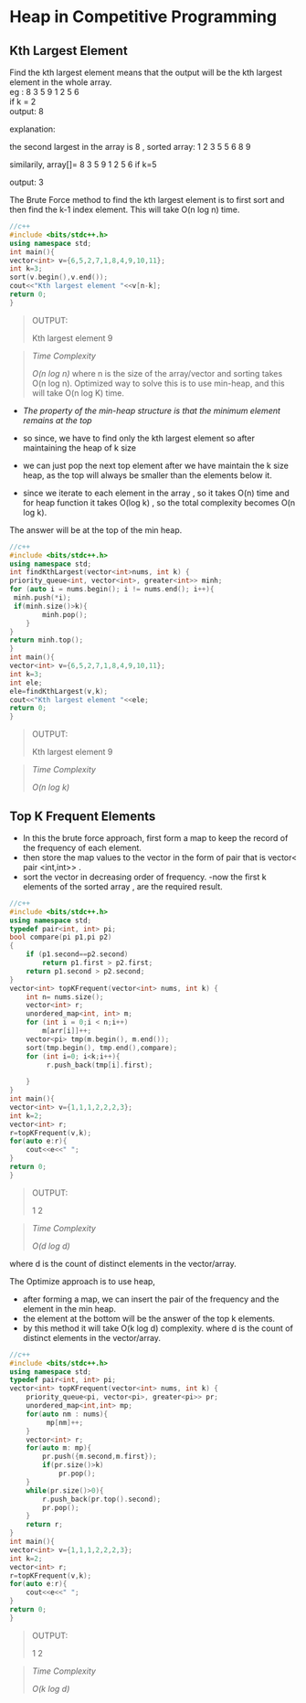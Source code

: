 # Heap in Competitive Programming

## Kth Largest Element

Find the kth largest element means that the output will be the kth largest element in the whole array.
<br>
eg : 8 3 5 9 1 2 5 6
<br>
if k = 2
<br>
output: 8 

explanation: 

 the second largest in the array is 8 ,
 sorted array: 1 2 3 5 5 6 8 9

similarily, 
 array[]= 8 3 5 9 1 2 5 6
 if k=5

 output: 3


The Brute Force method to find the kth largest element is to first sort and then find the k-1 index element. This will take O(n log n) time. 

```c++
//c++
#include <bits/stdc++.h>
using namespace std;
int main(){
vector<int> v={6,5,2,7,1,8,4,9,10,11};
int k=3;
sort(v.begin(),v.end());
cout<<"Kth largest element "<<v[n-k];
return 0;
}
```
>OUTPUT:
>
>Kth largest element 9
>

>
>*Time Complexity*
>
>*O(n log n)*
where n is the size of the array/vector and sorting takes O(n log n).
Optimized way to solve this is to use min-heap, and this will take O(n log K) time.

- *The property of the min-heap structure is that the minimum element remains at the top*

 - so since, we have to find only the kth largest element so after maintaining the heap of k size
 
  - we can just pop the next top element after we have maintain the k size heap, as the top will always be smaller than the elements below it.

- since we iterate to each element in the array , so it takes O(n) time and for heap function it takes O(log k) , 
so the total complexity becomes O(n log k).

The answer will be at the top of the min heap.

```c++
//c++
#include <bits/stdc++.h>
using namespace std;
int findKthLargest(vector<int>nums, int k) {
priority_queue<int, vector<int>, greater<int>> minh;
for (auto i = nums.begin(); i != nums.end(); i++){
 minh.push(*i);
 if(minh.size()>k){
        minh.pop();
    }
}
return minh.top();
}
int main(){
vector<int> v={6,5,2,7,1,8,4,9,10,11};
int k=3;
int ele;
ele=findKthLargest(v,k);
cout<<"Kth largest element "<<ele;
return 0;
}
```
>OUTPUT:
>
>Kth largest element 9
>

>
>*Time Complexity*
>
>*O(n log k)*

## Top K Frequent Elements

- In this the brute force approach, first form a map to keep the record of the frequency of each element. 
- then store the map values to the vector in the form of pair that is vector< pair <int,int>> .
-  sort the vector in decreasing order of frequency.
-now the first k elements of the sorted array , are the required result.

```c++
//c++
#include <bits/stdc++.h>
using namespace std;
typedef pair<int, int> pi;
bool compare(pi p1,pi p2)
{
	if (p1.second==p2.second)
		return p1.first > p2.first;
	return p1.second > p2.second;
}
vector<int> topKFrequent(vector<int> nums, int k) {
    int n= nums.size();
    vector<int> r;
 	unordered_map<int, int> m;
	for (int i = 0;i < n;i++)
		m[arr[i]]++;
	vector<pi> tmp(m.begin(), m.end());
	sort(tmp.begin(), tmp.end(),compare);
	for (int i=0; i<k;i++){
		 r.push_back(tmp[i].first);
        
    }
}
int main(){
vector<int> v={1,1,1,2,2,2,3};
int k=2;
vector<int> r;
r=topKFrequent(v,k);
for(auto e:r){
    cout<<e<<" ";
}
return 0;
}
```
>OUTPUT:
>
> 1 2
>

>
>*Time Complexity*
>
>*O(d log d)*

 where d is the count of distinct elements in the vector/array.


The Optimize approach is to use heap,
-  after forming a map, we can insert the pair of the frequency and the element in the min heap.
- the element at the bottom will be the answer of the top k elements. 
- by this method it will take O(k log d) complexity.
where d is the count of distinct elements in the vector/array.
```c++
//c++
#include <bits/stdc++.h>
using namespace std;
typedef pair<int, int> pi;
vector<int> topKFrequent(vector<int> nums, int k) {
    priority_queue<pi, vector<pi>, greater<pi>> pr;
    unordered_map<int,int> mp;
    for(auto nm : nums){
         mp[nm]++;
    }
    vector<int> r;
    for(auto m: mp){
        pr.push({m.second,m.first});
        if(pr.size()>k)
            pr.pop();
    }
    while(pr.size()>0){
        r.push_back(pr.top().second);
        pr.pop();
    }
    return r;
}
int main(){
vector<int> v={1,1,1,2,2,2,3};
int k=2;
vector<int> r;
r=topKFrequent(v,k);
for(auto e:r){
    cout<<e<<" ";
}
return 0;
}
```
>OUTPUT:
>
> 1 2
>

>
>*Time Complexity*
>
>*O(k log d)*
